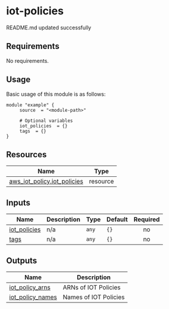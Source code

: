 # iot-policies

<!-- BEGINNING OF PRE-COMMIT-TERRAFORM DOCS HOOK -->
README.md updated successfully
<!-- END OF PRE-COMMIT-TERRAFORM DOCS HOOK -->

<!-- BEGIN_AUTOMATED_TF_DOCS_BLOCK -->
## Requirements

No requirements.
## Usage
Basic usage of this module is as follows:
```hcl
module "example" {
  	 source  = "<module-path>"
  
	 # Optional variables
  	 iot_policies  = {}
  	 tags  = {}
}
```
## Resources

| Name | Type |
|------|------|
| [aws_iot_policy.iot_policies](https://registry.terraform.io/providers/hashicorp/aws/latest/docs/resources/iot_policy) | resource |
## Inputs

| Name | Description | Type | Default | Required |
|------|-------------|------|---------|:--------:|
| <a name="input_iot_policies"></a> [iot\_policies](#input\_iot\_policies) | n/a | `any` | `{}` | no |
| <a name="input_tags"></a> [tags](#input\_tags) | n/a | `any` | `{}` | no |
## Outputs

| Name | Description |
|------|-------------|
| <a name="output_iot_policy_arns"></a> [iot\_policy\_arns](#output\_iot\_policy\_arns) | ARNs of IOT Policies |
| <a name="output_iot_policy_names"></a> [iot\_policy\_names](#output\_iot\_policy\_names) | Names of IOT Policies |
<!-- END_AUTOMATED_TF_DOCS_BLOCK -->